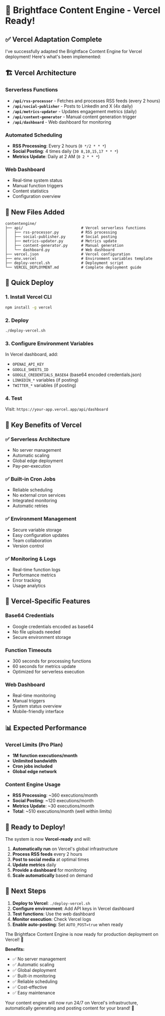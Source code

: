 # 🚀 Brightface Content Engine - Vercel Ready!

## ✅ Vercel Adaptation Complete

I've successfully adapted the Brightface Content Engine for Vercel deployment! Here's what's been implemented:

## 🏗️ Vercel Architecture

### Serverless Functions
- **`/api/rss-processor`** - Fetches and processes RSS feeds (every 2 hours)
- **`/api/social-publisher`** - Posts to LinkedIn and X (4x daily)
- **`/api/metrics-updater`** - Updates engagement metrics (daily)
- **`/api/content-generator`** - Manual content generation trigger
- **`/api/dashboard`** - Web dashboard for monitoring

### Automated Scheduling
- **RSS Processing**: Every 2 hours (`0 */2 * * *`)
- **Social Posting**: 4 times daily (`30 8,10,15,17 * * *`)
- **Metrics Update**: Daily at 2 AM (`0 2 * * *`)

### Web Dashboard
- Real-time system status
- Manual function triggers
- Content statistics
- Configuration overview

## 📁 New Files Added

```
contentengine/
├── api/                          # Vercel serverless functions
│   ├── rss-processor.py          # RSS processing
│   ├── social-publisher.py       # Social posting
│   ├── metrics-updater.py        # Metrics update
│   ├── content-generator.py      # Manual generation
│   └── dashboard.py              # Web dashboard
├── vercel.json                   # Vercel configuration
├── env.vercel                    # Environment variables template
├── deploy-vercel.sh              # Deployment script
└── VERCEL_DEPLOYMENT.md          # Complete deployment guide
```

## 🚀 Quick Deploy

### 1. Install Vercel CLI
```bash
npm install -g vercel
```

### 2. Deploy
```bash
./deploy-vercel.sh
```

### 3. Configure Environment Variables
In Vercel dashboard, add:
- `OPENAI_API_KEY`
- `GOOGLE_SHEETS_ID`
- `GOOGLE_CREDENTIALS_BASE64` (base64 encoded credentials.json)
- `LINKEDIN_*` variables (if posting)
- `TWITTER_*` variables (if posting)

### 4. Test
Visit: `https://your-app.vercel.app/api/dashboard`

## 🎯 Key Benefits of Vercel

### ✅ **Serverless Architecture**
- No server management
- Automatic scaling
- Global edge deployment
- Pay-per-execution

### ✅ **Built-in Cron Jobs**
- Reliable scheduling
- No external cron services
- Integrated monitoring
- Automatic retries

### ✅ **Environment Management**
- Secure variable storage
- Easy configuration updates
- Team collaboration
- Version control

### ✅ **Monitoring & Logs**
- Real-time function logs
- Performance metrics
- Error tracking
- Usage analytics

## 🔧 Vercel-Specific Features

### Base64 Credentials
- Google credentials encoded as base64
- No file uploads needed
- Secure environment storage

### Function Timeouts
- 300 seconds for processing functions
- 60 seconds for metrics update
- Optimized for serverless execution

### Web Dashboard
- Real-time monitoring
- Manual triggers
- System status overview
- Mobile-friendly interface

## 📊 Expected Performance

### Vercel Limits (Pro Plan)
- **1M function executions/month**
- **Unlimited bandwidth**
- **Cron jobs included**
- **Global edge network**

### Content Engine Usage
- **RSS Processing**: ~360 executions/month
- **Social Posting**: ~120 executions/month
- **Metrics Update**: ~30 executions/month
- **Total**: ~510 executions/month (well within limits)

## 🎉 Ready to Deploy!

The system is now **Vercel-ready** and will:

1. **Automatically run** on Vercel's global infrastructure
2. **Process RSS feeds** every 2 hours
3. **Post to social media** at optimal times
4. **Update metrics** daily
5. **Provide a dashboard** for monitoring
6. **Scale automatically** based on demand

## 🚀 Next Steps

1. **Deploy to Vercel**: `./deploy-vercel.sh`
2. **Configure environment**: Add API keys in Vercel dashboard
3. **Test functions**: Use the web dashboard
4. **Monitor execution**: Check Vercel logs
5. **Enable auto-posting**: Set `AUTO_POST=true` when ready

The Brightface Content Engine is now ready for production deployment on Vercel! 🎯

**Benefits:**
- ✅ No server management
- ✅ Automatic scaling
- ✅ Global deployment
- ✅ Built-in monitoring
- ✅ Reliable scheduling
- ✅ Cost-effective
- ✅ Easy maintenance

Your content engine will now run 24/7 on Vercel's infrastructure, automatically generating and posting content for your brand! 🚀
